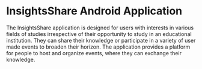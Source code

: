 # InsightsShare Android Application

The InsightsShare application is designed for users with interests in various fields of studies irrespective of their opportunity to study in an educational institution. They can share their knowledge or participate in a variety of user made events to broaden their horizon. The application provides a platform for people to host and organize events, where they can exchange their knowledge.
